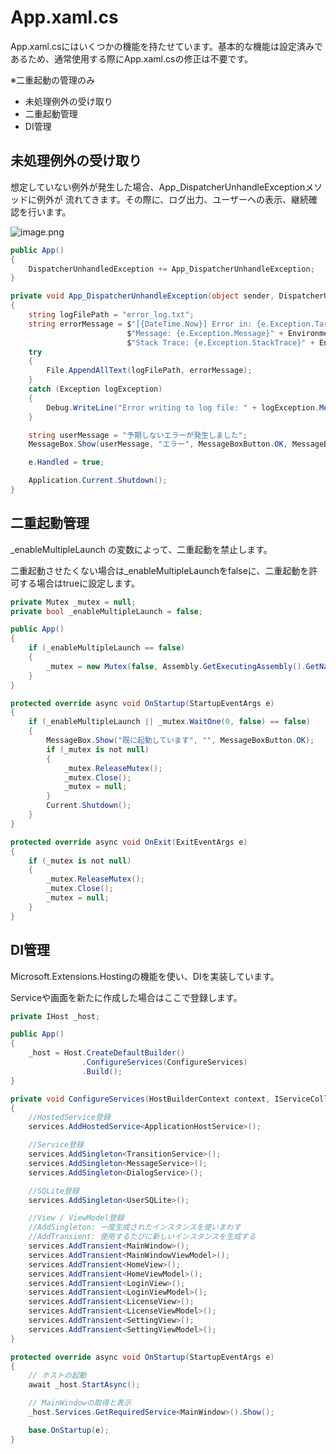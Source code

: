 # App.xaml.cs

App.xaml.csにはいくつかの機能を持たせています。基本的な機能は設定済みであるため、通常使用する際にApp.xaml.csの修正は不要です。

※二重起動の管理のみ

- 未処理例外の受け取り
- 二重起動管理
- DI管理

## 未処理例外の受け取り

想定していない例外が発生した場合、App_DispatcherUnhandleExceptionメソッドに例外が 流れてきます。その際に、ログ出力、ユーザーへの表示、継続確認を行います。

![image.png](image%202.png)

```csharp
public App()
{
    DispatcherUnhandledException += App_DispatcherUnhandleException;
}

private void App_DispatcherUnhandleException(object sender, DispatcherUnhandledExceptionEventArgs e)
{
    string logFilePath = "error_log.txt";
    string errorMessage = $"[{DateTime.Now}] Error in: {e.Exception.TargetSite.Name}" + Environment.NewLine +
                          $"Message: {e.Exception.Message}" + Environment.NewLine +
                          $"Stack Trace: {e.Exception.StackTrace}" + Environment.NewLine;
    try
    {
        File.AppendAllText(logFilePath, errorMessage);
    }
    catch (Exception logException)
    {
        Debug.WriteLine("Error writing to log file: " + logException.Message);
    }

    string userMessage = "予期しないエラーが発生しました";
    MessageBox.Show(userMessage, "エラー", MessageBoxButton.OK, MessageBoxImage.Error);

    e.Handled = true;

    Application.Current.Shutdown();
}
```

## 二重起動管理

_enableMultipleLaunch の変数によって、二重起動を禁止します。

二重起動させたくない場合は_enableMultipleLaunchをfalseに、二重起動を許可する場合はtrueに設定します。

```csharp
private Mutex _mutex = null;
private bool _enableMultipleLaunch = false;
```

```csharp
public App()
{
    if (_enableMultipleLaunch == false)
    {
        _mutex = new Mutex(false, Assembly.GetExecutingAssembly().GetName().Name);
    }
}
```

```csharp
protected override async void OnStartup(StartupEventArgs e)
{
    if (_enableMultipleLaunch || _mutex.WaitOne(0, false) == false)
    {
        MessageBox.Show("既に起動しています", "", MessageBoxButton.OK);
        if (_mutex is not null)
        {
            _mutex.ReleaseMutex();
            _mutex.Close();
            _mutex = null;
        }
        Current.Shutdown();
    }
}
```

```csharp
protected override async void OnExit(ExitEventArgs e)
{
    if (_mutex is not null)
    {
        _mutex.ReleaseMutex();
        _mutex.Close();
        _mutex = null;
    }
}
```

## DI管理

Microsoft.Extensions.Hostingの機能を使い、DIを実装しています。

Serviceや画面を新たに作成した場合はここで登録します。

```csharp
private IHost _host;
```

```csharp
public App()
{
    _host = Host.CreateDefaultBuilder()
                .ConfigureServices(ConfigureServices)
                .Build();
}
```

```csharp
private void ConfigureServices(HostBuilderContext context, IServiceCollection services)
{
    //HostedService登録
    services.AddHostedService<ApplicationHostService>();

    //Service登録
    services.AddSingleton<TransitionService>();
    services.AddSingleton<MessageService>();
    services.AddSingleton<DialogService>();

    //SQLite登録
    services.AddSingleton<UserSQLite>();

    //View / ViewModel登録
    //AddSingleton: 一度生成されたインスタンスを使いまわす
    //AddTransient: 使用するたびに新しいインスタンスを生成する
    services.AddTransient<MainWindow>();
    services.AddTransient<MainWindowViewModel>();
    services.AddTransient<HomeView>();
    services.AddTransient<HomeViewModel>();
    services.AddTransient<LoginView>();
    services.AddTransient<LoginViewModel>();
    services.AddTransient<LicenseView>();
    services.AddTransient<LicenseViewModel>();
    services.AddTransient<SettingView>();
    services.AddTransient<SettingViewModel>();
}
```

```csharp
protected override async void OnStartup(StartupEventArgs e)
{
    // ホストの起動
    await _host.StartAsync();

    // MainWindowの取得と表示
    _host.Services.GetRequiredService<MainWindow>().Show();

    base.OnStartup(e);
}
```
